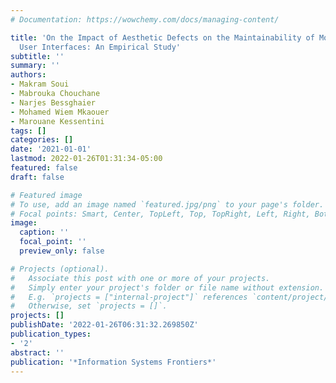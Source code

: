 ```yaml
---
# Documentation: https://wowchemy.com/docs/managing-content/

title: 'On the Impact of Aesthetic Defects on the Maintainability of Mobile Graphical
  User Interfaces: An Empirical Study'
subtitle: ''
summary: ''
authors:
- Makram Soui
- Mabrouka Chouchane
- Narjes Bessghaier
- Mohamed Wiem Mkaouer
- Marouane Kessentini
tags: []
categories: []
date: '2021-01-01'
lastmod: 2022-01-26T01:31:34-05:00
featured: false
draft: false

# Featured image
# To use, add an image named `featured.jpg/png` to your page's folder.
# Focal points: Smart, Center, TopLeft, Top, TopRight, Left, Right, BottomLeft, Bottom, BottomRight.
image:
  caption: ''
  focal_point: ''
  preview_only: false

# Projects (optional).
#   Associate this post with one or more of your projects.
#   Simply enter your project's folder or file name without extension.
#   E.g. `projects = ["internal-project"]` references `content/project/deep-learning/index.md`.
#   Otherwise, set `projects = []`.
projects: []
publishDate: '2022-01-26T06:31:32.269850Z'
publication_types:
- '2'
abstract: ''
publication: '*Information Systems Frontiers*'
---
```

